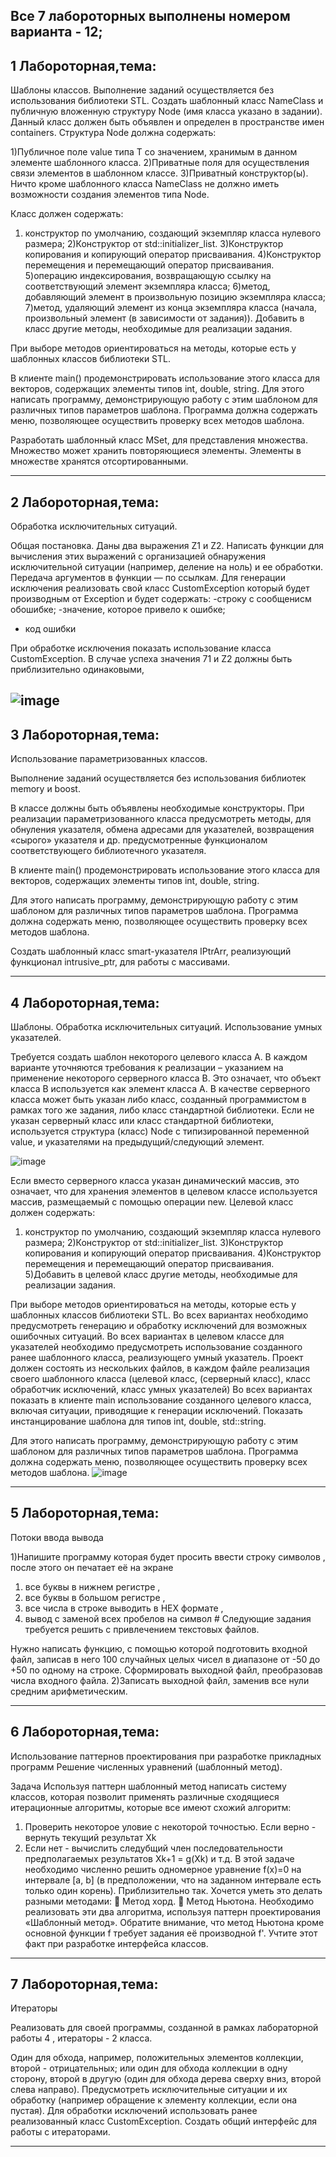 Все 7 лабороторных выполнены номером варианта - 12;
--------------------------------------------------------------------------------------------------------------------------------------------
1 Лабороторная,тема:
-
Шаблоны классов.
Выполнение заданий осуществляется без использования библиотеки STL. Создать шаблонный класс NameClass<T> и публичную вложенную структуру Node (имя класса указано в задании). 
Данный класс должен быть объявлен и определен в пространстве имен containers.
Структура Node должна содержать:

1)Публичное поле value типа T со значением, хранимым в данном элементе шаблонного класса.
2)Приватные поля для осуществления связи элементов в шаблонном классе.
3)Приватный конструктор(ы). Ничто кроме шаблонного класса NameClass не должно иметь возможности создания элементов типа Node.

Класс должен содержать:
1) конструктор по умолчанию, создающий экземпляр класса нулевого
размера;
2)Конструктор от std::initializer_list<T>.
3)Конструктор копирования и копирующий оператор присваивания.
4)Конструктор перемещения и перемещающий оператор присваивания.
5)операцию индексирования, возвращающую ссылку на соответствующий элемент экземпляра класса;
6)метод, добавляющий элемент в произвольную позицию экземпляра класса;
7)метод, удаляющий элемент из конца экземпляра класса (начала, произвольный элемент (в зависимости от задания)).
Добавить в класс другие методы, необходимые для реализации задания.

При выборе методов ориентироваться на методы, которые есть у шаблонных классов библиотеки STL.

В клиенте main() продемонстрировать использование этого класса для векторов, содержащих элементы типов int, double, string.
Для этого написать программу, демонстрирующую работу с этим
шаблоном для различных типов параметров шаблона.
Программа должна содержать меню, позволяющее осуществить проверку всех методов шаблона.

Разработать шаблонный класс MSet, для представления множества. Множество может хранить повторяющиеся элементы. Элементы в множестве хранятся отсортированными.

----------------------------------------------------------------------------------------------------------------------------------------------
2 Лабороторная,тема:
-
Обработка исключительных ситуаций.

Общая постановка. Даны два выражения Z1 и Z2. 
Написать функции для вычисления этих выражений с организацией обнаружения исключительной ситуации (например, деление на ноль) и ее обработки.
Передача аргументов в функции — по ссылкам. Для генерации исключения реализовать свой класс CustomException
который будет производным от Еxception и будет содержать: 
-строку с сообщенисм обошибке; 
-значение, которое привело к ошибке; 
- код ошибки
  
При обработке исключения показать использование класса CustomException.
В случае успеха значения 71 и Z2 должны быть приблизительно одинаковыми,

![image](https://github.com/user-attachments/assets/660c765d-3332-49d2-a719-b08ae03f57ac)
------------------------------------------------------------------------------------------------------------------------------------------------
3 Лабороторная,тема:
-
Использование параметризованных классов.

Выполнение заданий осуществляется без использования библиотек
memory и boost.

В классе должны быть объявлены необходимые конструкторы.
При реализации параметризованного класса предусмотреть методы, для обнуления указателя, обмена адресами для указателей, возвращения «сырого» указателя и др.
предусмотренные функционалом соответствующего библиотечного указателя.

В клиенте main() продемонстрировать использование этого класса для
векторов, содержащих элементы типов int, double, string.

Для этого написать программу, демонстрирующую работу с этим шаблоном для различных типов параметров шаблона. Программа должна
содержать меню, позволяющее осуществить проверку всех методов шаблона.

Создать шаблонный класс smart-указателя IPtrArr, реализующий
функционал intrusive_ptr, для работы с массивами.

-------------------------------------------------------------------------------------------------------------------------------------------------
4 Лабороторная,тема:
-
Шаблоны. Обработка исключительных ситуаций. Использование умных указателей.

Требуется создать шаблон некоторого целевого класса А.
В каждом варианте уточняются требования к реализации – указанием на применение некоторого серверного класса В. Это означает, что объект класса В используется как элемент класса А. 
В качестве серверного класса может быть указан либо класс, созданный программистом в рамках того же задания, либо класс стандартной библиотеки. 
Если не указан серверный класс или класс стандартной библиотеки, используется структура (класс) Node с типизированной переменной value, и указателями на предыдущий/следующий элемент.

![image](https://github.com/user-attachments/assets/14b47cd8-a217-4ece-9862-d09abbf6f398)

Если вместо серверного класса указан динамический массив, это означает, что для хранения элементов в целевом классе используется массив, размещаемый с помощью операции new.
Целевой класс должен содержать:
1) конструктор по умолчанию, создающий экземпляр класса нулевого
размера;
2)Конструктор от std::initializer_list<T>.
3)Конструктор копирования и копирующий оператор присваивания.
4)Конструктор перемещения и перемещающий оператор присваивания.
5)Добавить в целевой класс другие методы, необходимые для реализации задания.

При выборе методов ориентироваться на методы, которые есть у шаблонных классов библиотеки STL.
Во всех вариантах необходимо предусмотреть генерацию и обработку исключений для возможных ошибочных ситуаций.
Во всех вариантах в целевом классе для указателей необходимо предусмотреть использование созданного ранее шаблонного класса, реализующего умный указатель.
Проект должен состоять из нескольких файлов, в каждом файле реализация своего шаблонного класса (целевой класс, (серверный класс), класс обработчик исключений, класс умных указателей)
Во всех вариантах показать в клиенте main использование созданного целевого класса, включая ситуации, приводящие к генерации исключений.
Показать инстанцирование шаблона для типов int, doublе, std::string.

Для этого написать программу, демонстрирующую работу с этим шаблоном для различных типов параметров шаблона. Программа должна содержать меню, позволяющее осуществить проверку всех методов шаблона.
![image](https://github.com/user-attachments/assets/b15e6112-eeb9-4a7b-a964-6b38f9c4ef46)

--------------------------------------------------------------------------------------------------------------------------------------------------------------------------------------------------
5 Лабороторная,тема:
-
Потоки ввода вывода 

1)Напишите программу которая будет просить ввести строку символов ,
после этого он печатает её на экране 


1) все буквы в нижнем регистре ,
2) все буквы в большом регистре ,
3) все числа в строке выводить в HEX формате ,
4) вывод с заменой всех пробелов на символ #
Следующие задания требуется решить с привлечением текстовых
файлов.

Нужно написать функцию, с помощью которой подготовить входной
файл, записав в него 100 случайных целых чисел в диапазоне от -50 до +50 по
одному на строке. Сформировать выходной файл, преобразовав числа входного
файла.
2)Записать выходной файл, заменив все нули средним арифметическим.

-----------------------------------------------------------------------------------------------------------------------------------------------------------------------------------------------------
6 Лабороторная,тема:
-
Использование паттернов проектирования при разработке прикладных программ
Решение численных уравнений (шаблонный метод).

Задача
Используя паттерн шаблонный метод написать систему классов, которая
позволит применять различные сходящиеся итерационные алгоритмы, которые
все имеют схожий алгоритм:

1. Проверить некоторое уловие с некоторой точностью. Если
верно - вернуть текущий результат Xk
2. Если нет - вычислить следубщий член последовательности
предполагаемых результатов Xk+1 = g(Xk) и т.д.
В этой задаче необходимо численно решить одномерное
уравнение f(x)=0 на интервале [a, b] (в предположении, что на заданном
интервале есть только один корень). Приблизительно так. Хочется уметь это
делать разными методами:
 Метод хорд.
 Метод Ньютона.
Необходимо реализовать эти два алгоритма, используя паттерн
проектирования «Шаблонный метод».
Обратите внимание, что метод Ньютона кроме основной функции f требует
задания её производной f'. Учтите этот факт при разработке интерфейса классов.

-------------------------------------------------------------------------------------------------------------------------------------------------------------------------------------------------------
7 Лабороторная,тема:
-
Итераторы

Реализовать для своей программы, созданной в рамках лабораторной работы 4 , итераторы - 2 класса.

Один для обхода, например, положительных элементов коллекции, второй - отрицательных; или один для обхода коллекции в одну сторону, второй в другую (один для обхода дерева сверху вниз, второй слева направо). 
Предусмотреть исключительные ситуации и их обработку (например обращение к элементу коллекции, если она пустая).
Для обработки исключений использовать ранее реализованный класс CustomException. Создать общий интерфейс для работы с итераторами. 

-------------------------------------------------------------------------------------------------------------------------------------------------------------------------------------------------------------













